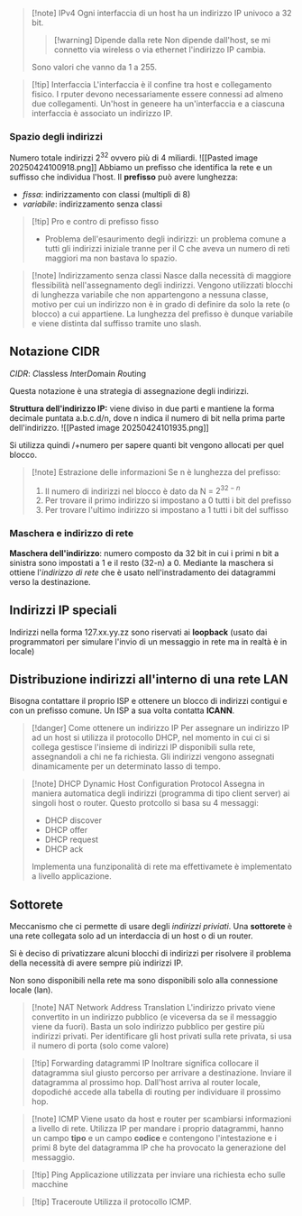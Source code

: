 >[!note] IPv4
>Ogni interfaccia di un host ha un indirizzo IP univoco a 32 bit.
>>[!warning] Dipende dalla rete
>>Non dipende dall'host, se mi connetto via wireless o via ethernet l'indirizzo IP cambia.
>
>Sono valori che vanno da 1 a 255.

>[!tip] Interfaccia
>L'interfaccia è il confine tra host e collegamento fisico. I rputer devono necessariamente essere connessi ad almeno due collegamenti. Un'host in geneere ha un'interfaccia e a ciascuna interfaccia è associato un indirizzo IP.

### Spazio degli indirizzi
Numero totale indirizzi $2^{32}$ ovvero più di 4 miliardi.
![[Pasted image 20250424100918.png]]
Abbiamo un prefisso che identifica la rete e un suffisso che individua l'host.
Il **prefisso** può avere lunghezza:
- *fissa*: indirizzamento con classi (multipli di 8)
- *variabile*: indirizzamento senza classi

>[!tip] Pro e contro di prefisso fisso
>- Problema dell'esaurimento degli indirizzi: un problema comune a tutti gli indirizzi iniziale tranne per il C che aveva un numero di reti maggiori ma non bastava lo spazio.

>[!note] Indirizzamento senza classi
>Nasce dalla necessità di maggiore flessibilità nell'assegnamento degli indirizzi. Vengono utilizzati blocchi di lunghezza variabile che non appartengono a nessuna classe, motivo per cui un indirizzo non è in grado di definire da solo la rete (o blocco) a cui appartiene. La lunghezza del prefisso è dunque variabile e viene distinta dal suffisso tramite uno slash.

## Notazione CIDR
*CIDR*: *C*lassless *I*nter*D*omain *R*outing

Questa notazione è una strategia di assegnazione degli indirizzi. 

**Struttura dell'indirizzo IP:** viene diviso in due parti e mantiene la forma decimale puntata a.b.c.d/n, dove n indica il numero di bit nella prima parte dell'indirizzo.
![[Pasted image 20250424101935.png]]

Si utilizza quindi /+numero per sapere quanti bit vengono allocati per quel blocco.

>[!note] Estrazione delle informazioni
>Se n è lunghezza del prefisso:
>1) Il numero di indirizzi nel blocco è dato da N = $2^{32-n}$
>2) Per trovare il primo indirizzo si impostano a 0 tutti i bit del prefisso
>3) Per trovare l'ultimo indirizzo si impostano a 1 tutti i bit del suffisso

### Maschera e indirizzo di rete
**Maschera dell'indirizzo**: numero composto da 32 bit in cui i primi n bit a sinistra sono impostati a 1 e il resto (32-n) a 0. Mediante la maschera si ottiene l'*indirizzo di rete* che è usato nell'instradamento dei datagrammi verso la destinazione.

## Indirizzi IP speciali
Indirizzi nella forma 127.xx.yy.zz sono riservati ai **loopback** (usato dai programmatori per simulare l'invio di un messaggio in rete ma in realtà è in locale)
## Distribuzione indirizzi all'interno di una rete LAN

Bisogna contattare il proprio ISP e ottenere un blocco di indirizzi contigui e con un prefisso comune. Un ISP a sua volta contatta **ICANN**.

>[!danger] Come ottenere un indirizzo IP
>Per assegnare un indirizzo IP ad un host si utilizza il protocollo DHCP, nel momento in cui ci si collega gestisce l'insieme di indirizzi IP disponibili sulla rete, assegnandoli a chi ne fa richiesta. Gli indirizzi vengono assegnati dinamicamente per un determinato lasso di tempo.

>[!note] DHCP Dynamic Host Configuration Protocol
>Assegna in maniera automatica degli indirizzi (programma di tipo client server) ai singoli host o router. Questo protcollo si basa su 4 messaggi:
>- DHCP discover
>- DHCP offer
>- DHCP request
>- DHCP ack
>
> Implementa una funziponalità di rete ma effettivamete è implementato a livello applicazione.

## Sottorete
Meccanismo che ci permette di usare degli *indirizzi priviati*.
Una **sottorete** è una rete collegata solo ad un interdaccia di un host o di un router.

Si è deciso di privatizzare alcuni blocchi di indirizzi per risolvere il problema della necessità di avere sempre più indirizzi IP.

Non sono disponibili nella rete ma sono disponibili solo alla connessione locale (lan).

>[!note] NAT Network Address Translation
>L'indirizzo privato viene convertito in un indirizzo pubblico (e viceversa da se il messaggio viene da fuori).
>Basta un solo indirizzo pubblico per gestire più indirizzi privati. Per identificare gli host privati sulla rete privata, si usa il numero di porta (solo come valore)

>[!tip] Forwarding datagrammi IP
>Inoltrare significa collocare il datagramma siul giusto percorso per arrivare a destinazione. Inviare il datagramma al prossimo hop. 
>Dall'host arriva al router locale, dopodiché accede alla tabella di routing per individuare il prossimo hop.

>[!note] ICMP
>Viene usato da host e router per scambiarsi informazioni a livello di rete. Utilizza IP per mandare i proprio datagrammi, hanno un campo **tipo** e un campo **codice** e contengono l'intestazione e i primi 8 byte del datagramma IP che ha provocato la generazione del messaggio.

>[!tip] Ping
>Applicazione utilizzata per inviare una richiesta echo sulle macchine

>[!tip] Traceroute
>Utilizza il protocollo ICMP.
